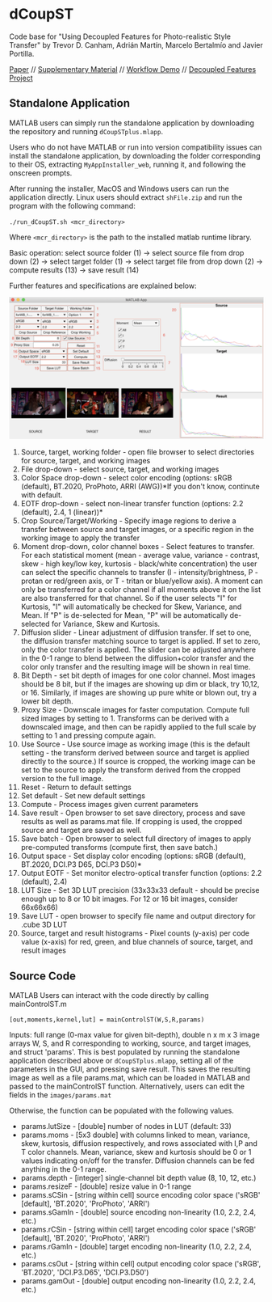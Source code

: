 # dCoupST
Code base for "Using Decoupled Features for Photo-realistic Style Transfer" by Trevor D. Canham, Adrián Martín, Marcelo Bertalmío and Javier Portilla.


[Paper](https://arxiv.org/abs/2212.02953) // [Supplementary Material](https://drive.google.com/drive/folders/15nKBljq0CCA9pm6i1fcISFSUvuYoBhac?usp=share_link) // [Workflow Demo](https://youtu.be/XImnDcYT7qQ) // [Decoupled Features Project](https://www.researchgate.net/project/Nested-Normalizations-for-Decoupling-Global-Features)

## Standalone Application
MATLAB users can simply run the standalone application by downloading the repository and running `dCoupSTplus.mlapp`.

Users who do not have MATLAB or run into version compatibility issues can install the standalone application, by downloading the folder corresponding to their OS, extracting `MyAppInstaller_web`, running it, and following the onscreen prompts.

After running the installer, MacOS and Windows users can run the application directly. Linux users should extract `shFile.zip` and run the program with the following command:

`./run_dCoupST.sh <mcr_directory>`

Where `<mcr_directory>` is the path to the installed matlab runtime library.

Basic operation: select source folder (1) -> select source file from drop down (2) -> select target folder (1) -> select target file from drop down (2) -> compute results (13) -> save result (14)

Further features and specifications are explained below:

![](readmeGUI.png)

1. Source, target, working folder - open file browser to select directories for source, target, and working images
2. File drop-down - select source, target, and working images
3. Color Space drop-down - select color encoding (options: sRGB (default), BT.2020, ProPhoto, ARRI (AWG))*If you don't know, continute with default.
4. EOTF drop-down - select non-linear transfer function (options: 2.2 (default), 2.4, 1 (linear))*
5. Crop Source/Target/Working - Specify image regions to derive a transfer between source and target images, or a specific region in the working image to apply the transfer
6. Moment drop-down, color channel boxes - Select features to transfer. For each statistical moment (mean - average value, variance - contrast, skew - high key/low key, kurtosis - black/white concentration) the user can select the specific channels to transfer (I - intensity/brightness, P - protan or red/green axis, or T - tritan or blue/yellow axis). A moment can only be transferred for a color channel if all moments above it on the list are also transferred for that channel. So if the user selects "I" for Kurtosis, "I" will automatically be checked for Skew, Variance, and Mean. If "P" is de-selected for Mean, "P" will be automatically de-selected for Variance, Skew and Kurtosis.
7. Diffusion slider - Linear adjustment of diffusion transfer. If set to one, the diffusion transfer matching source to target is applied. If set to zero, only the color transfer is applied. The slider can be adjusted anywhere in the 0-1 range to blend between the diffusion+color transfer and the color only transfer and the resulting image will be shown in real time.
8. Bit Depth - set bit depth of images for one color channel. Most images should be 8 bit, but if the images are showing up dim or black, try 10,12, or 16. Similarly, if images are showing up pure white or blown out, try a lower bit depth.
9. Proxy Size - Downscale images for faster computation. Compute full sized images by setting to 1. Transforms can be derived with a downscaled image, and then can be rapidly applied to the full scale by setting to 1 and pressing compute again.
10. Use Source - Use source image as working image (this is the default setting - the transform derived between source and target is applied directly to the source.) If source is cropped, the working image can be set to the source to apply the transform derived from the cropped version to the full image.
11. Reset - Return to default settings
12. Set default - Set new default settings
13. Compute - Process images given current parameters
14. Save result - Open browser to set save directory, process and save results as well as params.mat file. If cropping is used, the cropped source and target are saved as well.
15. Save batch - Open browser to select full directory of images to apply pre-computed transforms (compute first, then save batch.)
16. Output space - Set display color encoding (options: sRGB (default), BT.2020, DCI.P3 D65, DCI.P3 D50)*
17. Output EOTF - Set monitor electro-optical transfer function (options: 2.2 (default), 2.4)
18. LUT Size - Set 3D LUT precision (33x33x33 default - should be precise enough up to 8 or 10 bit images. For 12 or 16 bit images, consider 66x66x66)
19. Save LUT - open browser to specify file name and output directory for .cube 3D LUT
20. Source, target and result histograms - Pixel counts (y-axis) per code value (x-axis) for red, green, and blue channels of source, target, and result images

## Source Code
MATLAB Users can interact with the code directly by calling mainControlST.m 
```
[out,moments,kernel,lut] = mainControlST(W,S,R,params)
```
Inputs: full range (0-max value for given bit-depth), double n x m x 3 image arrays W, S, and R corresponding to working, source, and target images, and struct 'params'. This is best populated by running the standalone application described above or `dCoupSTplus.mlapp`, setting all of the parameters in the GUI, and pressing save result. This saves the resulting image as well as a file params.mat, which can be loaded in MATLAB and passed to the mainControlST function. Alternatively, users can edit the fields in the `images/params.mat`

Otherwise, the function can be populated with the following values.

* params.lutSize - [double] number of nodes in LUT (default: 33)
* params.moms - [5x3 double] with columns linked to mean, variance, skew, kurtosis, diffusion respectively, and rows associated with I,P and T color channels. Mean, variance, skew and kurtosis should be 0 or 1 values indicating on/off for the transfer. Diffusion channels can be fed anything in the 0-1 range.
* params.depth - [integer] single-channel bit depth value (8, 10, 12, etc.)
* params.resizeF - [double] resize value in 0-1 range
* params.sCSin - [string within cell] source encoding color space ('sRGB' [default], 'BT.2020', 'ProPhoto', 'ARRI')
* params.sGamIn - [double] source encoding non-linearity (1.0, 2.2, 2.4, etc.)
* params.rCSin - [string within cell] target encoding color space ('sRGB' [default], 'BT.2020', 'ProPhoto', 'ARRI')
* params.rGamIn - [double] target encoding non-linearity (1.0, 2.2, 2.4, etc.)
* params.csOut - [string within cell] output encoding color space ('sRGB', 'BT.2020', 'DCI.P3.D65', 'DCI.P3.D50')
* params.gamOut - [double] output encoding non-linearity (1.0, 2.2, 2.4, etc.)
